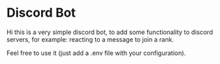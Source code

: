 # Discord Bot

Hi this is a very simple discord bot, to add some functionality to discord servers, for example: reacting to a message to join a rank.

Feel free to use it (just add a .env file with your configuration).